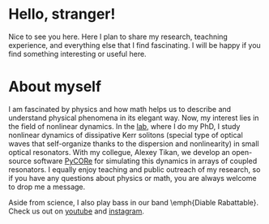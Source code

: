 # Hello, stranger!
Nice to see you here. Here I plan to share my research, teachning experience, and everything else that I find fascinating. I will be happy if you find something interesting or useful here.  

# About myself
I am fascinated by physics and how math helps us to describe and understand physical phenomena in its elegant way. Now, my interest lies in the field of nonlinear dynamics. In the [lab](https://www.epfl.ch/labs/k-lab/), where I do my PhD, I study nonlinear dynamics of dissipative Kerr solitons (special type of optical waves that self-organize thanks to the dispersion and nonlinearity) in small optical resonators. With my collegue, Alexey Tikan, we develop an open-source software [PyCORe](https://github.com/ElKosto/PyCORe) for simulating this dynamics in arrays of coupled resonators. I equally enjoy teaching and public outreach of my research, so if you have any questions about physics or math, you are always welcome to drop me a message.


Aside from science, I also play bass in our band \emph{Diable Rabattable}. Check us out on [youtube](https://www.youtube.com/channel/UCP-yRxC9Ahc-A2kceefwP0Q) and [instagram](https://www.instagram.com/diablerabattable/).


